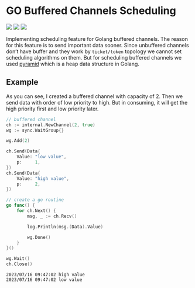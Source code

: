 # GO Buffered Channels Scheduling

![](https://img.shields.io/badge/language-go-1102CA)
![](https://img.shields.io/badge/topic-scheduling-DD5511)
![](https://img.shields.io/badge/version-v0.1-AA5533)

Implementing scheduling feature for Golang buffered channels.
The reason for this feature is to send important data sooner.
Since unbuffered channels don’t have buffer and they work by ```ticket/token```
topology we cannot set scheduling algorithms on them. But for scheduling buffered channels
we used [pyramid](https://github.com/amirhnajafiz/pyramid) which is a heap
data structure in Golang.

## Example

As you can see, I created a buffered channel with capacity of 2. Then we send
data with order of low priority to high. But in consuming, it will get the high
priority first and low priority later.

```go
// buffered channel
ch := internal.NewChannel(2, true)
wg := sync.WaitGroup{}

wg.Add(2)

ch.Send(Data{
    Value: "low value",
    p:     1,
})
ch.Send(Data{
    Value: "high value",
    p:     2,
})

// create a go routine
go func() {
    for ch.Next() {
        msg, _ := ch.Recv()

        log.Println(msg.(Data).Value)

        wg.Done()
    }
}()

wg.Wait()
ch.Close()
```

```shell
2023/07/16 09:47:02 high value
2023/07/16 09:47:02 low value
```
